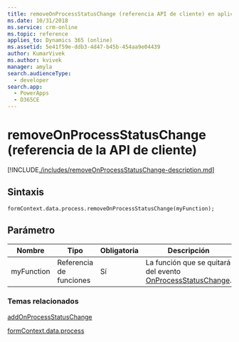```yaml
---
title: removeOnProcessStatusChange (referencia API de cliente) en aplicaciones basadas en modelo| MicrosoftDocs
ms.date: 10/31/2018
ms.service: crm-online
ms.topic: reference
applies_to: Dynamics 365 (online)
ms.assetid: 5e41f59e-ddb3-4d47-b45b-454aa9e04439
author: KumarVivek
ms.author: kvivek
manager: amyla
search.audienceType:
  - developer
search.app:
  - PowerApps
  - D365CE
---
```

# <a name="removeonprocessstatuschange-client-api-reference"></a>removeOnProcessStatusChange (referencia de la API de cliente)



[!INCLUDE[./includes/removeOnProcessStatusChange-description.md](./includes/removeOnProcessStatusChange-description.md)]

## <a name="syntax"></a>Sintaxis

`formContext.data.process.removeOnProcessStatusChange(myFunction);`

## <a name="parameter"></a>Parámetro

|Nombre|Tipo|Obligatoria|Descripción|
|--|--|--|--|
|myFunction|Referencia de funciones|Sí|La función que se quitará del evento [OnProcessStatusChange](../../events/onprocessstatuschange.md).|

### <a name="related-topics"></a>Temas relacionados

[addOnProcessStatusChange](addOnProcessStatusChange.md)
 
[formContext.data.process](../../formContext-data-process.md)
 


